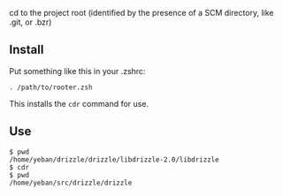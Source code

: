 cd to the project root (identified by the presence of a SCM directory, like
.git, or .bzr)

Install
---------
Put something like this in your .zshrc:

    . /path/to/rooter.zsh

This installs the `cdr` command for use.

Use
-----

    $ pwd
    /home/yeban/drizzle/drizzle/libdrizzle-2.0/libdrizzle
    $ cdr
    $ pwd
    /home/yeban/src/drizzle/drizzle


